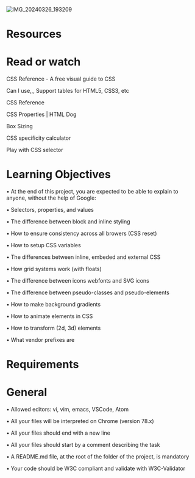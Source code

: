 ![IMG_20240326_193209](https://github.com/bontlenkoale1/alx-frontend/assets/126960560/9e90a590-af8d-4e9e-ac91-ba67bbe8b8e9)

#   Resources
# Read or watch

CSS Reference - A free visual guide to CSS

Can I use,,, Support tables for HTML5, CSS3, etc

CSS Reference

CSS Properties | HTML Dog

Box Sizing

CSS specificity calculator

Play with CSS selector

# Learning Objectives

• At the end of this project, you are expected to be able to explain to anyone, without the help of Google:

• Selectors, properties, and values

• The difference between block and inline styling

• How to ensure consistency across all browers (CSS reset)

• How to setup CSS variables

• The differences between inline, embeded and external CSS

• How grid systems work (with floats)

• The difference between icons webfonts and SVG icons

• The difference between pseudo-classes and pseudo-elements

• How to make background gradients

• How to animate elements in CSS

• How to transform (2d, 3d) elements

• What vendor prefixes are

# Requirements

# General

• Allowed editors: vi, vim, emacs, VSCode, Atom

• All your files will be interpreted on Chrome (version 78.x)

• All your files should end with a new line

• All your files should start by a comment describing the task

• A README.md file, at the root of the folder of the project, is mandatory

• Your code should be W3C compliant and validate with W3C-Validator
